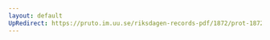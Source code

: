 ```yaml
---
layout: default
UpRedirect: https://pruto.im.uu.se/riksdagen-records-pdf/1872/prot-1872--fk--511/prot-1872--fk--511_057.pdf
---
```


